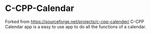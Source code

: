 # C-CPP-Calendar
Forked from https://sourceforge.net/projects/c-cpp-calender/ 
C-CPP Calendar app is a easy to use app to do all the functions of a calendar.
